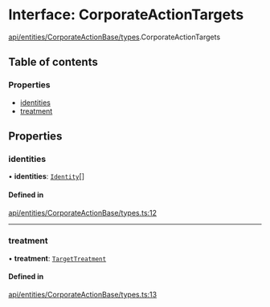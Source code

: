 # Interface: CorporateActionTargets

[api/entities/CorporateActionBase/types](../wiki/api.entities.CorporateActionBase.types).CorporateActionTargets

## Table of contents

### Properties

- [identities](../wiki/api.entities.CorporateActionBase.types.CorporateActionTargets#identities)
- [treatment](../wiki/api.entities.CorporateActionBase.types.CorporateActionTargets#treatment)

## Properties

### identities

• **identities**: [`Identity`](../wiki/api.entities.Identity.Identity)[]

#### Defined in

[api/entities/CorporateActionBase/types.ts:12](https://github.com/PolymeshAssociation/polymesh-sdk/blob/46129005/src/api/entities/CorporateActionBase/types.ts#L12)

___

### treatment

• **treatment**: [`TargetTreatment`](../wiki/api.entities.CorporateActionBase.types.TargetTreatment)

#### Defined in

[api/entities/CorporateActionBase/types.ts:13](https://github.com/PolymeshAssociation/polymesh-sdk/blob/46129005/src/api/entities/CorporateActionBase/types.ts#L13)

